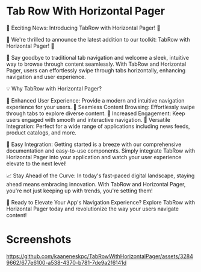 
# Tab Row With Horizontal Pager

🌟 Exciting News: Introducing TabRow with Horizontal Pager! 🌟

🚀 We're thrilled to announce the latest addition to our toolkit: TabRow with Horizontal Pager! 🚀

🎉 Say goodbye to traditional tab navigation and welcome a sleek, intuitive way to browse through content seamlessly. With TabRow and Horizontal Pager, users can effortlessly swipe through tabs horizontally, enhancing navigation and user experience.

💡 Why TabRow with Horizontal Pager?

🔹 Enhanced User Experience: Provide a modern and intuitive navigation experience for your users.
🔹 Seamless Content Browsing: Effortlessly swipe through tabs to explore diverse content.
🔹 Increased Engagement: Keep users engaged with smooth and interactive navigation.
🔹 Versatile Integration: Perfect for a wide range of applications including news feeds, product catalogs, and more.

🔧 Easy Integration:
Getting started is a breeze with our comprehensive documentation and easy-to-use components. Simply integrate TabRow with Horizontal Pager into your application and watch your user experience elevate to the next level!

📈 Stay Ahead of the Curve:
In today's fast-paced digital landscape, staying ahead means embracing innovation. With TabRow and Horizontal Pager, you're not just keeping up with trends, you're setting them!

🎊 Ready to Elevate Your App's Navigation Experience?
Explore TabRow with Horizontal Pager today and revolutionize the way your users navigate content!

# Screenshots



https://github.com/kaaneneskpc/TabRowWithHorizontalPager/assets/32849662/677e6100-a538-4370-b781-7de9a2f6141d

